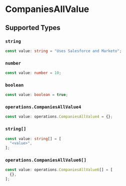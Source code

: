 # CompaniesAllValue


## Supported Types

### `string`

```typescript
const value: string = "Uses Salesforce and Marketo";
```

### `number`

```typescript
const value: number = 10;
```

### `boolean`

```typescript
const value: boolean = true;
```

### `operations.CompaniesAllValue4`

```typescript
const value: operations.CompaniesAllValue4 = {};
```

### `string[]`

```typescript
const value: string[] = [
  "<value>",
];
```

### `operations.CompaniesAllValue6[]`

```typescript
const value: operations.CompaniesAllValue6[] = [
  {},
];
```

